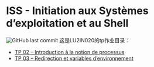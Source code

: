 # ISS - Initiation aux Systèmes d’exploitation et au Shell
![GitHub last commit](https://img.shields.io/github/last-commit/zhenyuefu/ISS?style=for-the-badge)
这是LU2IN020的tp作业目录：
- [TP 02 – Introduction à la notion de processus](https://github.com/zhenyuefu/ISS/tree/master/tp_02)
- [TP 03 – Redirection et variables d’environnement](https://github.com/zhenyuefu/ISS/tree/master/tp_03)